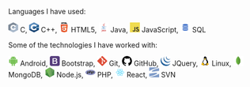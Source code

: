 Languages I have used:

<img src="https://github.com/PasiP/PasiP/blob/master/c-logo.svg" alt="C++" width="20" height="20" /> C,
<img src="https://github.com/PasiP/PasiP/blob/master/c-plusplus-logo.svg" alt="C++" width="20" height="20" /> C++,
<img src="https://raw.githubusercontent.com/github/explore/80688e429a7d4ef2fca1e82350fe8e3517d3494d/topics/html/html.png" alt="html5" width="20" height="20" /> HTML5,
<img src="https://github.com/PasiP/PasiP/blob/master/java.svg" alt="Java" width="20" height="20" /> Java,
<img src="https://raw.githubusercontent.com/github/explore/80688e429a7d4ef2fca1e82350fe8e3517d3494d/topics/javascript/javascript.png" alt="Javascript" width="20" height="20" /> JavaScript,
<img src="https://raw.githubusercontent.com/github/explore/80688e429a7d4ef2fca1e82350fe8e3517d3494d/topics/sql/sql.png" alt="SQL" width="20" height="20" /> SQL

Some of the technologies I have worked with:

<img src="https://raw.githubusercontent.com/github/explore/80688e429a7d4ef2fca1e82350fe8e3517d3494d/topics/android/android.png" alt="Android" width="20" height="20" /> Android, 
<img src="https://raw.githubusercontent.com/github/explore/80688e429a7d4ef2fca1e82350fe8e3517d3494d/topics/bootstrap/bootstrap.png" alt="bootstrap" width="20" height="20" /> Bootstrap,
<img src="https://github.com/PasiP/PasiP/blob/master/git-logo.svg" alt="Git" width="20" height="20" /> Git,
<img src="https://github.com/PasiP/PasiP/blob/master/github-logo.svg" alt="Github" width="20" height="20" /> GitHub,
<img src="https://github.com/PasiP/PasiP/blob/master/jquery.svg" alt="JQuery" width="20" height="20" /> JQuery,
<img src="https://raw.githubusercontent.com/github/explore/80688e429a7d4ef2fca1e82350fe8e3517d3494d/topics/linux/linux.png" alt="Linux" width="20" height="20" /> Linux,
<img src="https://github.com/PasiP/PasiP/blob/master/mongodb-leaf.png" alt="MongoDB" width="20" height="20" /> MongoDB,
<img src="https://raw.githubusercontent.com/github/explore/80688e429a7d4ef2fca1e82350fe8e3517d3494d/topics/nodejs/nodejs.png" alt="Node.js" width="20" height="20" /> Node.js,
<img src="https://raw.githubusercontent.com/github/explore/ccc16358ac4530c6a69b1b80c7223cd2744dea83/topics/php/php.png" alt="php" width="20" height="20" /> PHP,
<img src="https://raw.githubusercontent.com/github/explore/80688e429a7d4ef2fca1e82350fe8e3517d3494d/topics/react/react.png" alt="REact" width="20" height="20" /> React,
<img src="https://github.com/PasiP/PasiP/blob/master/subversion.svg" alt="svn" width="20" height="20" /> SVN



<!--
**PasiP/PasiP** is a ✨ _special_ ✨ repository because its `README.md` (this file) appears on your GitHub profile.

Here are some ideas to get you started:

- 🔭 I’m currently working on ...
- 🌱 I’m currently learning ...
- 👯 I’m looking to collaborate on ...
- 🤔 I’m looking for help with ...
- 💬 Ask me about ...
- 📫 How to reach me: ...
- 😄 Pronouns: ...
- ⚡ Fun fact: ...
-->
